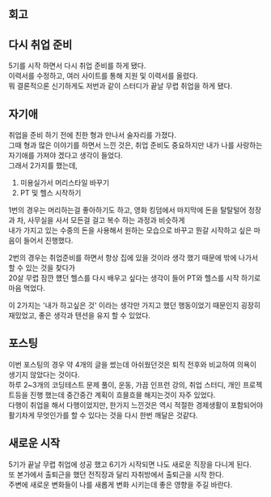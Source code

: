 ## 회고

## 다시 취업 준비
5기를 시작 하면서 다시 취업 준비를 하게 됐다.  
이력서를 수정하고, 여러 사이트를 통해 지원 및 이력서를 올렸다.  
뭐 결론적으론 신기하게도 저번과 같이 스터디가 끝날 무렵 취업을 하게 됐다.  


## 자기애
취업을 준비 하기 전에 친한 형과 만나서 술자리를 가졌다.  
그때 형과 많은 이야기를 하면서 느낀 것은, 취업 준비도 중요하지만 내가 나를 사랑하는 자기애를 가져야 겠다고 생각이 들었다.  
그래서 2가지를 했는데, 

1. 미용실가서 머리스타일 바꾸기  
2. PT 및 헬스 시작하기 

1번의 경우는 머리하는걸 좋아하기도 하고, 영화 킹덤에서 마지막에 돈을 탈탈털어 정장과 차, 사무실을 사서 모든걸 걸고 복수 하는 과정과 비슷하게   
내가 가지고 있는 수중의 돈을 사용해서 원하는 모습으로 바꾸고 뭔갈 시작하고 싶은 마음이 들어서 진행했다.  

2번의 경우는 취업준비를 하면서 항상 집에 있을 것이라 생각 했기 때문에 밖에 나가서 할 수 있는 것을 찾다가  
20살 무렵 잠깐 헀던 헬스를 다시 배우고 싶다는 생각이 들어 PT와 헬스를 시작 하기로 마음 먹었다.  

이 2가지는 '내가 하고싶은 것' 이라는 생각만 가지고 했던 행동이었기 때문인지 굉장히 재밌었고, 좋은 생각과 텐션을 유지 할 수 있었다.  

## 포스팅  
이번 포스팅의 경우 약 4개의 글을 썼는데 아쉬웠던것은 퇴직 전후와 비교하여 의욕이 생기지 않았다는 것이다.  
하루 2~3개의 코딩테스트 문제 풀이, 운동, 가끔 인프런 강의, 취업 스터디, 개인 프로젝트등을 진행 했는데 중간중간 계획이 흐믈흐믈 해지는것이 자주 있었다.  
다행이 취업을 해서 다행이었지만, 한가지 느낀것은 역시 적절한 경제생활이 포함되어야 활기차게 무엇인가를 할 수 있다는 것을 다시 한번 깨달은 것같다.  

## 새로운 시작
5기가 끝날 무렵 취업에 성공 했고 6기가 시작되면 나도 새로운 직장을 다니게 된다.  
또 본가에서 출퇴근을 했던 전직장과 달리 자취방에서 출퇴근을 시작 한다.  
주변에 새로운 변화들이 나를 새롭게 변화 시키는데 좋은 영향을 주길 바란다.  
